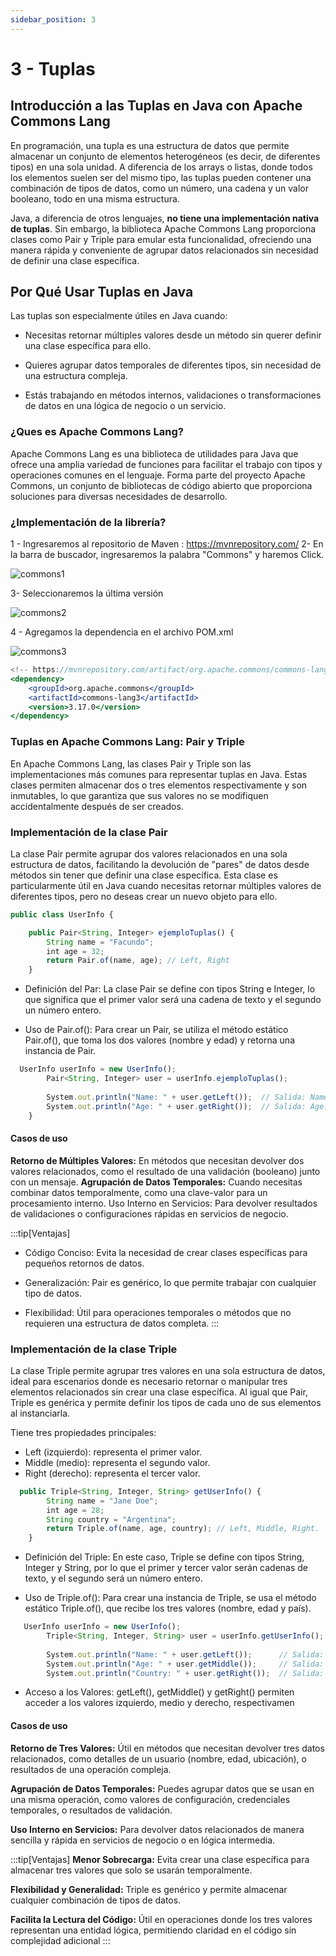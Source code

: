 ```yaml
---
sidebar_position: 3
---
```


# 3 - Tuplas

## Introducción a las Tuplas en Java con Apache Commons Lang
En programación, una tupla es una estructura de datos que permite almacenar un conjunto de elementos heterogéneos (es decir, de diferentes tipos) en una sola unidad. A diferencia de los arrays o listas, donde todos los elementos suelen ser del mismo tipo, las tuplas pueden contener una combinación de tipos de datos, como un número, una cadena y un valor booleano, todo en una misma estructura.

Java, a diferencia de otros lenguajes, **no tiene una implementación nativa de tuplas**. Sin embargo, la biblioteca Apache Commons Lang proporciona clases como Pair y Triple para emular esta funcionalidad, ofreciendo una manera rápida y conveniente de agrupar datos relacionados sin necesidad de definir una clase específica.

## Por Qué Usar Tuplas en Java
Las tuplas son especialmente útiles en Java cuando:

- Necesitas retornar múltiples valores desde un método sin querer definir una clase específica para ello.

- Quieres agrupar datos temporales de diferentes tipos, sin necesidad de una estructura compleja.

- Estás trabajando en métodos internos, validaciones o transformaciones de datos en una lógica de negocio o un servicio.

### ¿Ques es Apache Commons Lang?
Apache Commons Lang es una biblioteca de utilidades para Java que ofrece una amplia variedad de funciones para facilitar el trabajo con tipos y operaciones comunes en el lenguaje. Forma parte del proyecto Apache Commons, un conjunto de bibliotecas de código abierto que proporciona soluciones para diversas necesidades de desarrollo.

### ¿Implementación de la librería?
1 - Ingresaremos al repositorio de Maven : https://mvnrepository.com/
2- En la barra de buscador, ingresaremos la palabra "Commons" y haremos Click.

![commons1](/img/commons1.png)

3- Seleccionaremos la última versión

![commons2](/img/commons2.png)

4 - Agregamos la dependencia en el archivo POM.xml

![commons3](/img/commons3.png)


```jsx title="Dependencia"
<!-- https://mvnrepository.com/artifact/org.apache.commons/commons-lang3 -->
<dependency>
    <groupId>org.apache.commons</groupId>
    <artifactId>commons-lang3</artifactId>
    <version>3.17.0</version>
</dependency>

```

### Tuplas en Apache Commons Lang: Pair y Triple
En Apache Commons Lang, las clases Pair y Triple son las implementaciones más comunes para representar tuplas en Java. Estas clases permiten almacenar dos o tres elementos respectivamente y son inmutables, lo que garantiza que sus valores no se modifiquen accidentalmente después de ser creados.



### Implementación de la clase Pair
La clase Pair permite agrupar dos valores relacionados en una sola estructura de datos, facilitando la devolución de "pares" de datos desde métodos sin tener que definir una clase específica. Esta clase es particularmente útil en Java cuando necesitas retornar múltiples valores de diferentes tipos, pero no deseas crear un nuevo objeto para ello.



```jsx title="Retornar 2 valores"
public class UserInfo {

    public Pair<String, Integer> ejemploTuplas() {
        String name = "Facundo";
        int age = 32;
        return Pair.of(name, age); // Left, Right
    }

```
- Definición del Par: La clase Pair se define con tipos String e Integer, lo que significa que el primer valor será una cadena de texto y el segundo un número entero.

- Uso de Pair.of(): Para crear un Pair, se utiliza el método estático Pair.of(), que toma los dos valores (nombre y edad) y retorna una instancia de Pair.


```jsx title="Llamdo a función y recuperación de datos"
  UserInfo userInfo = new UserInfo();
        Pair<String, Integer> user = userInfo.ejemploTuplas();
        
        System.out.println("Name: " + user.getLeft());  // Salida: Name: Facundo
        System.out.println("Age: " + user.getRight());  // Salida: Age: 32
    }

```

#### Casos de uso
**Retorno de Múltiples Valores:** En métodos que necesitan devolver dos valores relacionados, como el resultado de una validación (booleano) junto con un mensaje.
**Agrupación de Datos Temporales:** Cuando necesitas combinar datos temporalmente, como una clave-valor para un procesamiento interno.
Uso Interno en Servicios: Para devolver resultados de validaciones o configuraciones rápidas en servicios de negocio.

:::tip[Ventajas]
- Código Conciso: Evita la necesidad de crear clases específicas para pequeños retornos de datos.

- Generalización: Pair es genérico, lo que permite trabajar con cualquier tipo de datos.

- Flexibilidad: Útil para operaciones temporales o métodos que no requieren una estructura de datos completa.
:::

### Implementación de la clase Triple
La clase Triple  permite agrupar tres valores en una sola estructura de datos, ideal para escenarios donde es necesario retornar o manipular tres elementos relacionados sin crear una clase específica. Al igual que Pair, Triple es genérica y permite definir los tipos de cada uno de sus elementos al instanciarla.

Tiene tres propiedades principales:

- Left (izquierdo): representa el primer valor.
- Middle (medio): representa el segundo valor.
- Right (derecho): representa el tercer valor.


```jsx title="Retornar 3 valores"
  public Triple<String, Integer, String> getUserInfo() {
        String name = "Jane Doe";
        int age = 28;
        String country = "Argentina";
        return Triple.of(name, age, country); // Left, Middle, Right.
    }
```

- Definición del Triple: En este caso, Triple se define con tipos String, Integer y String, por lo que el primer y tercer valor serán cadenas de texto, y el segundo será un número entero.

- Uso de Triple.of(): Para crear una instancia de Triple, se usa el método estático Triple.of(), que recibe los tres valores (nombre, edad y país).


```jsx title="Llamdo a función y recuperación de datos"
   UserInfo userInfo = new UserInfo();
        Triple<String, Integer, String> user = userInfo.getUserInfo();
        
        System.out.println("Name: " + user.getLeft());      // Salida: Name: Facundo.
        System.out.println("Age: " + user.getMiddle());     // Salida: Age: 32.
        System.out.println("Country: " + user.getRight());  // Salida: Country: Argentina.
```

- Acceso a los Valores: getLeft(), getMiddle() y getRight() permiten acceder a los valores izquierdo, medio y derecho, respectivamen

#### Casos de uso
**Retorno de Tres Valores:** Útil en métodos que necesitan devolver tres datos relacionados, como detalles de un usuario (nombre, edad, ubicación), o resultados de una operación compleja.

**Agrupación de Datos Temporales:** Puedes agrupar datos que se usan en una misma operación, como valores de configuración, credenciales temporales, o resultados de validación.

**Uso Interno en Servicios:** Para devolver datos relacionados de manera sencilla y rápida en servicios de negocio o en lógica intermedia.

:::tip[Ventajas]
**Menor Sobrecarga:** Evita crear una clase específica para almacenar tres valores que solo se usarán temporalmente.

**Flexibilidad y Generalidad:** Triple es genérico y permite almacenar cualquier combinación de tipos de datos.

**Facilita la Lectura del Código:** Útil en operaciones donde los tres valores representan una entidad lógica, permitiendo claridad en el código sin complejidad adicional
:::